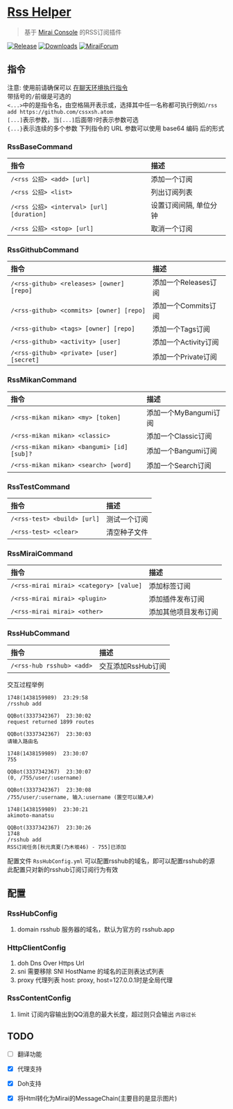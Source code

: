 # [Rss Helper](https://github.com/gnuf0rce/rss-helper)

> 基于 [Mirai Console](https://github.com/mamoe/mirai-console) 的RSS订阅插件

[![Release](https://img.shields.io/github/v/release/gnuf0rce/rss-helper)](https://github.com/gnuf0rce/rss-helper/releases)
[![Downloads](https://img.shields.io/github/downloads/gnuf0rce/rss-helper/total)](https://shields.io/category/downloads)
[![MiraiForum](https://img.shields.io/badge/post-on%20MiraiForum-yellow)](https://mirai.mamoe.net/topic/334)

## 指令

注意: 使用前请确保可以 [在聊天环境执行指令](https://github.com/project-mirai/chat-command)  
带括号的`/`前缀是可选的  
`<...>`中的是指令名，由空格隔开表示或，选择其中任一名称都可执行例如`/rss add https://github.com/cssxsh.atom`  
`[...]`表示参数，当`[...]`后面带`?`时表示参数可选  
`{...}`表示连续的多个参数 下列指令的 URL 参数可以使用 base64 编码 后的形式

### RssBaseCommand

| 指令                                      | 描述                   |
|:------------------------------------------|:-----------------------|
| `/<rss 公招> <add> [url]`                 | 添加一个订阅           |
| `/<rss 公招> <list>`                      | 列出订阅列表           |
| `/<rss 公招> <interval> [url] [duration]` | 设置订阅间隔, 单位分钟 |
| `/<rss 公招> <stop> [url]`                | 取消一个订阅           |

### RssGithubCommand

| 指令                                      | 描述                 |
|:------------------------------------------|:---------------------|
| `/<rss-github> <releases> [owner] [repo]` | 添加一个Releases订阅 |
| `/<rss-github> <commits> [owner] [repo]`  | 添加一个Commits订阅  |
| `/<rss-github> <tags> [owner] [repo]`     | 添加一个Tags订阅     |
| `/<rss-github> <activity> [user]`         | 添加一个Activity订阅 |
| `/<rss-github> <private> [user] [secret]` | 添加一个Private订阅  |

### RssMikanCommand

| 指令                                       | 描述                  |
|:-------------------------------------------|:----------------------|
| `/<rss-mikan mikan> <my> [token]`          | 添加一个MyBangumi订阅 |
| `/<rss-mikan mikan> <classic>`             | 添加一个Classic订阅   |
| `/<rss-mikan mikan> <bangumi> [id] [sub]?` | 添加一个Bangumi订阅   |
| `/<rss-mikan mikan> <search> [word]`       | 添加一个Search订阅    |

### RssTestCommand

| 指令                        | 描述         |
|:----------------------------|:-------------|
| `/<rss-test> <build> [url]` | 测试一个订阅 |
| `/<rss-test> <clear>`       | 清空种子文件 |

### RssMiraiCommand

| 指令                                    | 描述                 |
|:----------------------------------------|:---------------------|
| `/<rss-mirai mirai> <category> [value]` | 添加标签订阅         |
| `/<rss-mirai mirai> <plugin>`           | 添加插件发布订阅     |
| `/<rss-mirai mirai> <other>`            | 添加其他项目发布订阅 |

### RssHubCommand

| 指令                      | 描述               |
|:--------------------------|:-------------------|
| `/<rss-hub rsshub> <add>` | 交互添加RssHub订阅 |

交互过程举例

```
1748(1438159989)  23:29:58
/rsshub add

QQBot(3337342367)  23:30:02
request returned 1899 routes

QQBot(3337342367)  23:30:03
请输入路由名

1748(1438159989)  23:30:07
755

QQBot(3337342367)  23:30:07
(0, /755/user/:username)

QQBot(3337342367)  23:30:08
/755/user/:username, 输入:username (置空可以输入#)

1748(1438159989)  23:30:21
akimoto-manatsu

QQBot(3337342367)  23:30:26
1748  
/rsshub add
RSS订阅任务[秋元真夏(乃木坂46) - 755]已添加
```

配置文件 `RssHubConfig.yml` 可以配置rsshub的域名，即可以配置rsshub的源  
此配置只对新的rsshub订阅订阅行为有效

## 配置

### RssHubConfig

1. domain rsshub 服务器的域名，默认为官方的 rsshub.app

### HttpClientConfig

1. doh Dns Over Https Url
1. sni 需要移除 SNI HostName 的域名的正则表达式列表
1. proxy 代理列表 host: proxy, host=127.0.0.1时是全局代理

### RssContentConfig

1. limit 订阅内容输出到QQ消息的最大长度，超过则只会输出 `内容过长`

## TODO

- [ ] 翻译功能
- [x] 代理支持
- [x] Doh支持
- [x] 将Html转化为Mirai的MessageChain(主要目的是显示图片)
  

